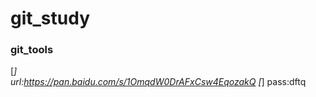 # git_study
### git_tools
[*]   
  url:https://pan.baidu.com/s/1OmqdW0DrAFxCsw4EqozakQ
[*]
  pass:dftq
